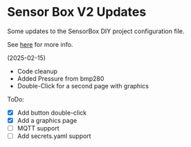 # Sensor Box V2 Updates

Some updates to the SensorBox DIY project configuration file.

See [here](https://www.printables.com/model/1079858-3d-printer-emission-sensor-array-sensorbox-v2) for more info.

(2025-02-15)

- Code cleanup
- Added Pressure from bmp280
- Double-Click for a second page with graphics

ToDo:
- [x] Add button double-click 
- [x] Add a graphics page
- [ ] MQTT support
- [ ] Add secrets.yaml support